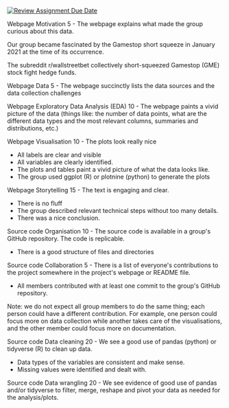 [![Review Assignment Due Date](https://classroom.github.com/assets/deadline-readme-button-24ddc0f5d75046c5622901739e7c5dd533143b0c8e959d652212380cedb1ea36.svg)](https://classroom.github.com/a/WKKzpWVj)

Webpage	Motivation	5	- The webpage explains what made the group curious about this data.

Our group became fascinated by the Gamestop short squeeze in January 2021 at the time of its occurrence. 

The subreddit r/wallstreetbet collectively short-squeezed Gamestop (GME) stock  fight hedge funds. 




Webpage	Data	5	- The webpage succinctly lists the data sources and the data collection challenges





Webpage	Exploratory Data Analysis (EDA)	10	- The webpage paints a vivid picture of the data (things like: the number of data points, what are the different data types and the most relevant columns, summaries and distributions, etc.)





Webpage	Visualisation	10	- The plots look really nice
- All labels are clear and visible
- All variables are clearly identified.
- The plots and tables paint a vivid picture of what the data looks like.
- The group used ggplot (R) or plotnine (python) to generate the plots





Webpage	Storytelling	15	- The text is engaging and clear.
- There is no fluff
- The group described relevant technical steps without too many details.
- There was a nice conclusion.




Source code	Organisation	10	- The source code is available in a group's GitHub repository.
The code is replicable.
- There is a good structure of files and directories




Source code	Collaboration	5	- There is a list of everyone's contributions to the project somewhere in the project's webpage or README file.
- All members contributed with at least one commit to the group's GitHub repository.

Note: we do not expect all group members to do the same thing; each person could have a different contribution. For example, one person could focus more on data collection while another takes care of the visualisations, and the other member could focus more on documentation.






Source code	Data cleaning	20	- We see a good use of pandas (python) or tidyverse (R) to clean up data.
- Data types of the variables are consistent and make sense.
- Missing values were identified and dealt with.




Source code	Data wrangling	20	- We see evidence of good use of pandas and/or tidyverse to filter, merge, reshape and pivot your data as needed for the analysis/plots.
